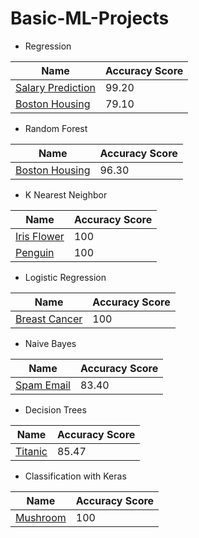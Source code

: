 ﻿# Basic-ML-Projects

- Regression

Name  | Accuracy Score
------------- | -------------
[Salary Prediction](https://github.com/imveeru/basic-ml-projects/tree/main/salary%20prediction)  | 99.20
[Boston Housing](https://github.com/imveeru/basic-ml-projects/tree/main/boston%20housing)  | 79.10

- Random Forest

Name  | Accuracy Score
------------- | -------------
[Boston Housing](https://github.com/imveeru/basic-ml-projects/tree/main/boston%20housing)  | 96.30

- K Nearest Neighbor

Name  | Accuracy Score
------------- | -------------
[Iris Flower](https://github.com/imveeru/basic-ml-projects/tree/main/Iris%20Flower)  | 100
[Penguin](https://github.com/imveeru/basic-ml-projects/tree/main/penguin)  | 100

- Logistic Regression

Name  | Accuracy Score
------------- | -------------
[Breast Cancer](https://github.com/imveeru/basic-ml-projects/tree/main/breast%20cancer%20wisconsin)  | 100

- Naive Bayes

Name  | Accuracy Score
------------- | -------------
[Spam Email](https://github.com/imveeru/basic-ml-projects/tree/main/spam%20email)  | 83.40

- Decision Trees

Name  | Accuracy Score
------------- | -------------
[Titanic](https://github.com/imveeru/basic-ml-projects/tree/main/titanic)  | 85.47

- Classification with Keras

Name  | Accuracy Score
------------- | -------------
[Mushroom](https://github.com/imveeru/basic-ml-projects/tree/main/mushroom)  | 100
